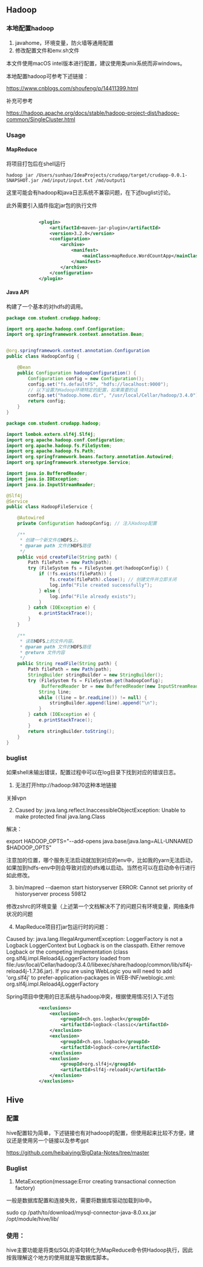 ## Hadoop

### 本地配置hadoop

1. javahome，环境变量，防火墙等通用配置
2. 修改配置文件和env.sh文件

本文件使用macOS intel版本进行配置，建议使用类unix系统而非windows。

本地配置hadoop可参考下述链接：

https://www.cnblogs.com/shoufeng/p/14411399.html

补充可参考

https://hadoop.apache.org/docs/stable/hadoop-project-dist/hadoop-common/SingleCluster.html



### Usage

#### MapReduce

将项目打包后在shell运行

```shell
hadoop jar /Users/sunhao/IdeaProjects/crudapp/target/crudapp-0.0.1-SNAPSHOT.jar /md/input/input.txt /md/output1
```

这里可能会有hadoop和java日志系统不兼容问题，在下述buglist讨论。

此外需要引入插件指定jar包的执行文件

```xml

            <plugin>
                <artifactId>maven-jar-plugin</artifactId>
                <version>3.2.0</version>
                <configuration>
                    <archive>
                        <manifest>
                            <mainClass>mapReduce.WordCountApp</mainClass>
                        </manifest>
                    </archive>
                </configuration>
            </plugin>

```



#### Java API

构建了一个基本的对hdfs的调用。

```java
package com.student.crudapp.hadoop;

import org.apache.hadoop.conf.Configuration;
import org.springframework.context.annotation.Bean;


@org.springframework.context.annotation.Configuration
public class HadoopConfig {

    @Bean
    public Configuration hadoopConfiguration() {
        Configuration config = new Configuration();
        config.set("fs.defaultFS", "hdfs://localhost:9000");
        // 以下设置为Hadoop环境特定的配置，如果需要的话
        config.set("hadoop.home.dir", "/usr/local/Cellar/hadoop/3.4.0");
        return config;
    }
}
```



```java
package com.student.crudapp.hadoop;

import lombok.extern.slf4j.Slf4j;
import org.apache.hadoop.conf.Configuration;
import org.apache.hadoop.fs.FileSystem;
import org.apache.hadoop.fs.Path;
import org.springframework.beans.factory.annotation.Autowired;
import org.springframework.stereotype.Service;

import java.io.BufferedReader;
import java.io.IOException;
import java.io.InputStreamReader;

@Slf4j
@Service
public class HadoopFileService {

    @Autowired
    private Configuration hadoopConfig; // 注入Hadoop配置

    /**
     * 创建一个新文件在HDFS上。
     * @param path 文件的HDFS路径
     */
    public void createFile(String path) {
        Path filePath = new Path(path);
        try (FileSystem fs = FileSystem.get(hadoopConfig)) {
            if (!fs.exists(filePath)) {
                fs.create(filePath).close(); // 创建文件并立即关闭
                log.info("File created successfully");
            } else {
                log.info("File already exists");
            }
        } catch (IOException e) {
            e.printStackTrace();
        }
    }

    /**
     * 读取HDFS上的文件内容。
     * @param path 文件的HDFS路径
     * @return 文件内容
     */
    public String readFile(String path) {
        Path filePath = new Path(path);
        StringBuilder stringBuilder = new StringBuilder();
        try (FileSystem fs = FileSystem.get(hadoopConfig);
             BufferedReader br = new BufferedReader(new InputStreamReader(fs.open(filePath)))) {
            String line;
            while ((line = br.readLine()) != null) {
                stringBuilder.append(line).append("\n");
            }
        } catch (IOException e) {
            e.printStackTrace();
        }
        return stringBuilder.toString();
    }
}
```







### buglist

如果shell未输出错误，配置过程中可以在log目录下找到对应的错误日志。

1. 无法打开http://hadoop:9870这种本地链接

关掉vpn



2. Caused by: java.lang.reflect.InaccessibleObjectException: Unable to make protected final java.lang.Class

解决：

export HADOOP_OPTS="--add-opens java.base/java.lang=ALL-UNNAMED $HADOOP_OPTS"

注意加的位置，哪个服务无法启动就加到对应的env中，比如我的yarn无法启动，如果加到hdfs-env中则会导致对应的dfs难以启动。当然也可以在启动命令行进行如此修改。



3. bin/mapred --daemon start historyserver ERROR: Cannot set priority of historyserver process 59812

修改zshrc的环境变量（上述第一个文档解决不了的问题只有环境变量，网络条件状况的问题



4. MapReduce项目打jar包运行时的问题：

Caused by: java.lang.IllegalArgumentException: LoggerFactory is not a Logback LoggerContext but Logback is on the classpath. Either remove Logback or the competing implementation (class org.slf4j.impl.Reload4jLoggerFactory loaded from file:/usr/local/Cellar/hadoop/3.4.0/libexec/share/hadoop/common/lib/slf4j-reload4j-1.7.36.jar). If you are using WebLogic you will need to add 'org.slf4j' to prefer-application-packages in WEB-INF/weblogic.xml: org.slf4j.impl.Reload4jLoggerFactory

Spring项目中使用的日志系统与hadoop冲突，根据使用情况引入下述包

```xml
            <exclusions>
                <exclusion>
                    <groupId>ch.qos.logback</groupId>
                    <artifactId>logback-classic</artifactId>
                </exclusion>
                <exclusion>
                    <groupId>ch.qos.logback</groupId>
                    <artifactId>logback-core</artifactId>
                </exclusion>
                <exclusion>
                    <groupId>org.slf4j</groupId>
                    <artifactId>slf4j-reload4j</artifactId>
                </exclusion>
            </exclusions>
```



## Hive

### 配置

hive配置较为简单，下述链接也有对hadoop的配置，但使用起来比较不方便，建议还是使用另一个链接以及参考gpt

https://github.com/heibaiying/BigData-Notes/tree/master

### Buglist

1. MetaException(message:Error creating transactional connection factory)

一般是数据库配置和连接失败，需要将数据库驱动加载到lib中。

sudo cp /path/to/download/mysql-connector-java-8.0.xx.jar /opt/module/hive/lib/



### 使用：

hive主要功能是将类似SQL的语句转化为MapReduce命令供Hadoop执行，因此按我理解这个地方的使用就是写数据库脚本。


